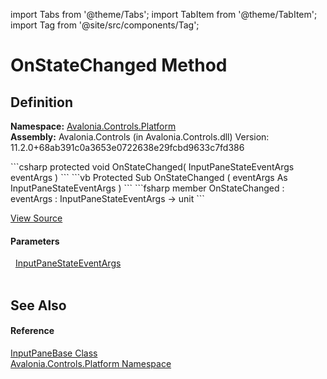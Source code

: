 import Tabs from '@theme/Tabs'; 
import TabItem from '@theme/TabItem'; 
import Tag from '@site/src/components/Tag'; 

# OnStateChanged Method




## Definition
**Namespace:** <a href="N_Avalonia_Controls_Platform">Avalonia.Controls.Platform</a>  
**Assembly:** Avalonia.Controls (in Avalonia.Controls.dll) Version: 11.2.0+68ab391c0a3653e0722638e29fcbd9633c7fd386

<Tabs groupId="api-code-preview">
<TabItem value="csharp" label="C#">
```csharp
protected void OnStateChanged(
	InputPaneStateEventArgs eventArgs
)
```
</TabItem>
<TabItem value="vb" label="VB">
```vb
Protected Sub OnStateChanged ( 
	eventArgs As InputPaneStateEventArgs
)
```
</TabItem>
<TabItem value="fsharp" label="F#">
```fsharp
member OnStateChanged : 
        eventArgs : InputPaneStateEventArgs -> unit 
```
</TabItem>
</Tabs>



<a href="https://github.com/AvaloniaUI/Avalonia/tree/master/srcAvalonia.Controls/Platform/IInputPane.cs#L38" title="View the source code">View Source</a>



#### Parameters
<dl><dt>  <a href="T_Avalonia_Controls_Platform_InputPaneStateEventArgs">InputPaneStateEventArgs</a></dt><dd> </dd></dl>

## See Also


#### Reference
<a href="T_Avalonia_Controls_Platform_InputPaneBase">InputPaneBase Class</a>  
<a href="N_Avalonia_Controls_Platform">Avalonia.Controls.Platform Namespace</a>  

